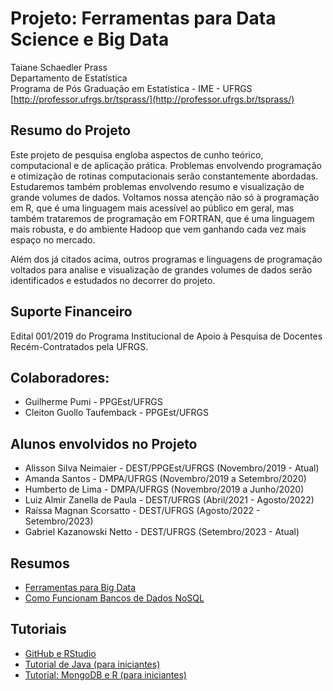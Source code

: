 # Projeto: Ferramentas para Data Science e Big Data

Taiane Schaedler Prass<br>
Departamento de Estatística<br>
Programa de Pós Graduação em Estatística - IME - UFRGS<br>
[http://professor.ufrgs.br/tsprass/](http://professor.ufrgs.br/tsprass/)

## Resumo do Projeto

Este projeto de pesquisa engloba aspectos de cunho teórico, computacional e de aplicação prática. Problemas envolvendo programação e otimização de rotinas computacionais serão constantemente abordadas. Estudaremos também problemas envolvendo resumo e visualização de grande volumes de dados. Voltamos nossa atenção não só à programação em R, que é uma linguagem mais acessível ao público em geral, mas também trataremos de programação em FORTRAN, que é uma linguagem mais robusta, e do ambiente Hadoop que vem ganhando cada vez mais espaço no mercado. 

Além dos já citados acima, outros programas e linguagens de programação voltados para analise e visualização de grandes volumes de dados serão identificados e estudados no decorrer do projeto.

## Suporte Financeiro

Edital 001/2019 do Programa Institucional de Apoio à Pesquisa de Docentes Recém-Contratados pela UFRGS.

## Colaboradores:

* Guilherme Pumi - PPGEst/UFRGS
* ‪Cleiton Guollo Taufemback - PPGEst/UFRGS

## Alunos envolvidos no Projeto

* Alisson Silva Neimaier - DEST/PPGEst/UFRGS (Novembro/2019 - Atual)
* Amanda Santos - DMPA/UFRGS (Novembro/2019 a Setembro/2020)
* Humberto de Lima - DMPA/UFRGS (Novembro/2019 a Junho/2020)
* Luiz Almir Zanella de Paula - DEST/UFRGS (Abril/2021 - Agosto/2022)
* Raíssa Magnan Scorsatto - DEST/UFRGS (Agosto/2022 - Setembro/2023)
* Gabriel Kazanowski Netto - DEST/UFRGS (Setembro/2023 - Atual)


## Resumos

* [Ferramentas para Big Data](https://tsprass.github.io/DataScienceTools/Ferramentas) 
* [Como Funcionam Bancos de Dados NoSQL](https://tsprass.github.io/DataScienceTools/NoSQL/NoSQL) 

## Tutoriais

* [GitHub e RStudio](https://resources.github.com/whitepapers/github-and-rstudio/)
* [Tutorial de Java (para iniciantes)](https://tsprass.github.io/DataScienceTools/Java/LearningJava) 
* [Tutorial: MongoDB e R (para iniciantes)](https://tsprass.github.io/DataScienceTools/MongoDB/MongoDB_R) 

